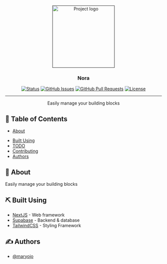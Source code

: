 <p align="center">
  <a href="" rel="noopener">
 <img width=200px height=200px src="https://i.imgur.com/6wj0hh6.jpg" alt="Project logo"></a>
</p>

<h3 align="center">Nora</h3>

<div align="center">

  [![Status](https://img.shields.io/badge/status-active-success.svg)]() 
  [![GitHub Issues](https://img.shields.io/github/issues/maryojo/nora.svg)](https://github.com/maryojo/nora/issues)
  [![GitHub Pull Requests](https://img.shields.io/github/issues-pr/maryojo/nora.svg)](https://github.com/maryojo/nora/pulls)
  [![License](https://img.shields.io/badge/license-MIT-blue.svg)](/LICENSE)

</div>

---

<p align="center"> Easily manage your building blocks
    <br> 
</p>

## 📝 Table of Contents
- [About](#about)
<!-- - [Getting Started](#getting_started)
- [Deployment](#deployment)
- [Usage](#usage) -->
- [Built Using](#built_using)
- [TODO](../TODO.md)
- [Contributing](../CONTRIBUTING.md)
- [Authors](#authors)
<!-- - [Acknowledgments](#acknowledgement) -->

## 🧐 About <a name = "about"></a>
Easily manage your building blocks

<!-- ## 🏁 Getting Started <a name = "getting_started"></a>
These instructions will get you a copy of the project up and running on your local machine for development and testing purposes. See [deployment](#deployment) for notes on how to deploy the project on a live system. -->

<!-- ### Prerequisites
What things you need to install the software and how to install them.

```
Give examples
```

### Installing
A step by step series of examples that tell you how to get a development env running.

Say what the step will be

```
Give the example
```

And repeat

```
until finished
```

End with an example of getting some data out of the system or using it for a little demo.

## 🔧 Running the tests <a name = "tests"></a>
Explain how to run the automated tests for this system.

### Break down into end to end tests
Explain what these tests test and why

```
Give an example
```

### And coding style tests
Explain what these tests test and why

```
Give an example
```

## 🎈 Usage <a name="usage"></a>
Add notes about how to use the system.

## 🚀 Deployment <a name = "deployment"></a>
Add additional notes about how to deploy this on a live system. -->

## ⛏️ Built Using <a name = "built_using"></a>
- [NextJS](https://nextjs.org/) - Web framework
- [Supabase](https://supabase.com/) - Backend & database
- [TailwindCSS](https://tailwindcss.com/) - Styling Framework


## ✍️ Authors <a name = "authors"></a>
- [@maryojo](https://github.com/maryojo)
<!-- -  - Idea & Initial work -->

<!-- See also the list of [contributors](https://github.com/maryojo/nora/contributors) who participated in this project.

## 🎉 Acknowledgements <a name = "acknowledgement"></a>
- Hat tip to anyone whose code was used
- Inspiration
- References -->
